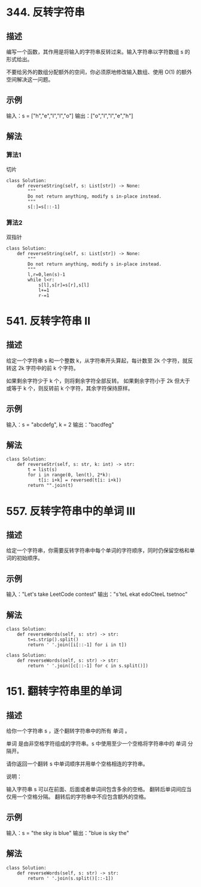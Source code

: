 # 344. 反转字符串
## 描述
编写一个函数，其作用是将输入的字符串反转过来。输入字符串以字符数组 s 的形式给出。

不要给另外的数组分配额外的空间，你必须原地修改输入数组、使用 O(1) 的额外空间解决这一问题。

## 示例
输入：s = ["h","e","l","l","o"]
输出：["o","l","l","e","h"]

## 解法
### 算法1
切片
```python3
class Solution:
    def reverseString(self, s: List[str]) -> None:
        """
        Do not return anything, modify s in-place instead.
        """
        s[:]=s[::-1]
```

### 算法2
双指针
```python3
class Solution:
    def reverseString(self, s: List[str]) -> None:
        """
        Do not return anything, modify s in-place instead.
        """
        l,r=0,len(s)-1
        while l<r:
            s[l],s[r]=s[r],s[l]
            l+=1
            r-=1
```


# 541. 反转字符串 II
## 描述
给定一个字符串 s 和一个整数 k，从字符串开头算起，每计数至 2k 个字符，就反转这 2k 字符中的前 k 个字符。

如果剩余字符少于 k 个，则将剩余字符全部反转。
如果剩余字符小于 2k 但大于或等于 k 个，则反转前 k 个字符，其余字符保持原样。

## 示例
输入：s = "abcdefg", k = 2
输出："bacdfeg"

## 解法
```python3
class Solution:
    def reverseStr(self, s: str, k: int) -> str:
        t = list(s)
        for i in range(0, len(t), 2*k):
            t[i: i+k] = reversed(t[i: i+k])
        return "".join(t)
```

# 557. 反转字符串中的单词 III
## 描述
给定一个字符串，你需要反转字符串中每个单词的字符顺序，同时仍保留空格和单词的初始顺序。

## 示例
输入："Let's take LeetCode contest"
输出："s'teL ekat edoCteeL tsetnoc"

## 解法
```python3
class Solution:
    def reverseWords(self, s: str) -> str:
        t=s.strip().split()
        return ' '.join([i[::-1] for i in t])
```
```python3
class Solution:
    def reverseWords(self, s: str) -> str:
        return ' '.join([c[::-1] for c in s.split()])
```

# 151. 翻转字符串里的单词
## 描述
给你一个字符串 s ，逐个翻转字符串中的所有 单词 。

单词 是由非空格字符组成的字符串。s 中使用至少一个空格将字符串中的 单词 分隔开。

请你返回一个翻转 s 中单词顺序并用单个空格相连的字符串。

说明：

输入字符串 s 可以在前面、后面或者单词间包含多余的空格。
翻转后单词间应当仅用一个空格分隔。
翻转后的字符串中不应包含额外的空格。

## 示例
输入：s = "the sky is blue"
输出："blue is sky the"

## 解法
```python3
class Solution:
    def reverseWords(self, s: str) -> str:
        return ' '.join(s.split()[::-1])
```